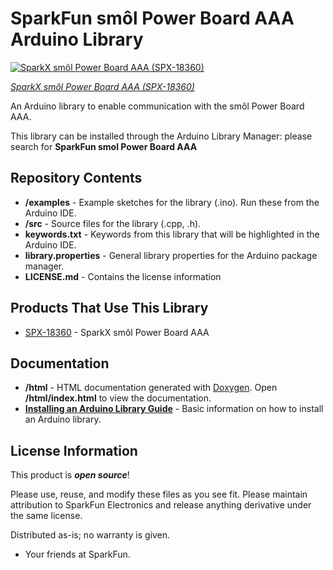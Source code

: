 # SparkFun smôl Power Board AAA Arduino Library

[![SparkX smôl Power Board AAA (SPX-18360)]()](https://www.sparkfun.com/products/18360)

[*SparkX smôl Power Board AAA (SPX-18360)*](https://www.sparkfun.com/products/18360)

An Arduino library to enable communication with the smôl Power Board AAA.

This library can be installed through the Arduino Library Manager: please search for **SparkFun smol Power Board AAA**

## Repository Contents

- **/examples** - Example sketches for the library (.ino). Run these from the Arduino IDE.
- **/src** - Source files for the library (.cpp, .h).
- **keywords.txt** - Keywords from this library that will be highlighted in the Arduino IDE.
- **library.properties** - General library properties for the Arduino package manager.
- **LICENSE.md** - Contains the license information

## Products That Use This Library

- [SPX-18360](https://www.sparkfun.com/products/18360) - SparkX smôl Power Board AAA

## Documentation

- **/html** - HTML documentation generated with [Doxygen](https://www.doxygen.nl/index.html). Open **/html/index.html** to view the documentation.
- **[Installing an Arduino Library Guide](https://learn.sparkfun.com/tutorials/installing-an-arduino-library)** - Basic information on how to install an Arduino library.

## License Information

This product is _**open source**_!

Please use, reuse, and modify these files as you see fit. Please maintain attribution to SparkFun Electronics and release anything derivative under the same license.

Distributed as-is; no warranty is given.

- Your friends at SparkFun.
